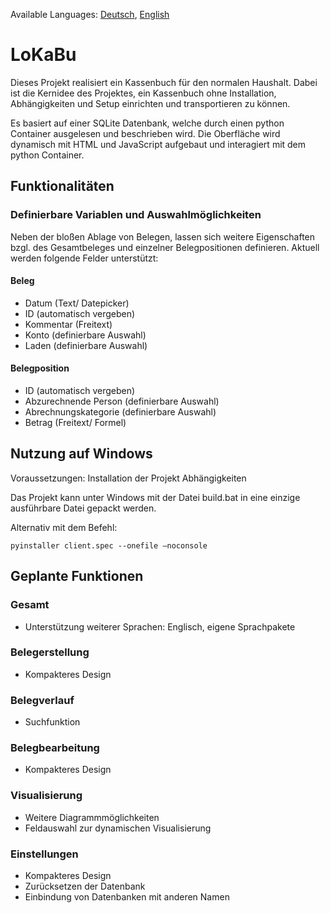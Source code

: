 Available Languages: [Deutsch](../master/README_DE.md), [English](../master/README.md)
# LoKaBu
Dieses Projekt realisiert ein Kassenbuch für den normalen Haushalt. Dabei ist die Kernidee des Projektes, ein Kassenbuch ohne Installation, Abhängigkeiten und Setup einrichten und transportieren zu können.

Es basiert auf einer SQLite Datenbank, welche durch einen python Container ausgelesen und beschrieben wird. Die Oberfläche wird dynamisch mit HTML und JavaScript aufgebaut und interagiert mit dem python Container.
## Funktionalitäten
### Definierbare Variablen und Auswahlmöglichkeiten
Neben der bloßen Ablage von Belegen, lassen sich weitere Eigenschaften bzgl. des Gesamtbeleges und einzelner Belegpositionen definieren. Aktuell werden folgende Felder unterstützt:
#### Beleg
  * Datum (Text/ Datepicker)
  * ID (automatisch vergeben)
  *	Kommentar (Freitext)
  *	Konto (definierbare Auswahl)
  *	Laden (definierbare Auswahl)
#### Belegposition
  *	ID (automatisch vergeben)
  *	Abzurechnende Person (definierbare Auswahl)
  *	Abrechnungskategorie (definierbare Auswahl)
  *	Betrag (Freitext/ Formel)
## Nutzung auf Windows
Voraussetzungen: Installation der Projekt Abhängigkeiten

Das Projekt kann unter Windows mit der Datei build.bat in eine einzige ausführbare Datei gepackt werden.

Alternativ mit dem Befehl:

```
pyinstaller client.spec --onefile –noconsole
```
## Geplante Funktionen
### Gesamt
  *	Unterstützung weiterer Sprachen: Englisch, eigene Sprachpakete
### Belegerstellung
  *	Kompakteres Design
### Belegverlauf
  *	Suchfunktion
### Belegbearbeitung
  *	Kompakteres Design
### Visualisierung
  *	Weitere Diagrammmöglichkeiten
  *	Feldauswahl zur dynamischen Visualisierung
### Einstellungen
  *	Kompakteres Design
  *	Zurücksetzen der Datenbank
  *	Einbindung von Datenbanken mit anderen Namen
